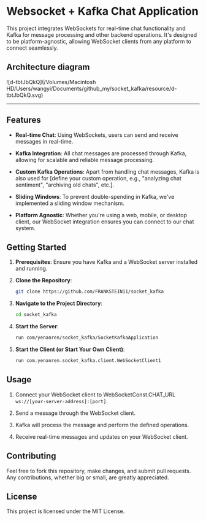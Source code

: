 # Websocket + Kafka Chat Application

This project integrates WebSockets for real-time chat functionality and Kafka for message processing and other backend operations. It's designed to be platform-agnostic, allowing WebSocket clients from any platform to connect seamlessly.



## Architecture diagram

![d-tbtJbQkQ](/Volumes/Macintosh HD/Users/wangyi/Documents/github_my/socket_kafka/resource/d-tbtJbQkQ.svg)



---



## Features

- **Real-time Chat**: Using WebSockets, users can send and receive messages in real-time.
  
- **Kafka Integration**: All chat messages are processed through Kafka, allowing for scalable and reliable message processing.
  
- **Custom Kafka Operations**: Apart from handling chat messages, Kafka is also used for [define your custom operation, e.g., "analyzing chat sentiment", "archiving old chats", etc.].
  
- **Sliding Windows**: To prevent double-spending in Kafka, we've implemented a sliding window mechanism.
  
- **Platform Agnostic**: Whether you're using a web, mobile, or desktop client, our WebSocket integration ensures you can connect to our chat system.

## Getting Started

1. **Prerequisites**: Ensure you have Kafka and a WebSocket server installed and running.

2. **Clone the Repository**:
   ```bash
   git clone https://github.com/FRANKSTEIN11/socket_kafka
   ```

3. **Navigate to the Project Directory**:
   ```bash
   cd socket_kafka
   ```

4. **Start the Server**:
   
   ```bash
   run com/yenanren/socket_kafka/SocketKafkaApplication
   ```
   
5. **Start the Client (or Start Your Own Client)**:
   
   ```bash
   run com.yenanren.socket_kafka.client.WebSocketClient1
   ```

## Usage

1. Connect your WebSocket client to WebSocketConst.CHAT_URL `ws://[your-server-address]:[port]`.

2. Send a message through the WebSocket client.

3. Kafka will process the message and perform the defined operations.

4. Receive real-time messages and updates on your WebSocket client.

## Contributing

Feel free to fork this repository, make changes, and submit pull requests. Any contributions, whether big or small, are greatly appreciated.

## License

This project is licensed under the MIT License.
